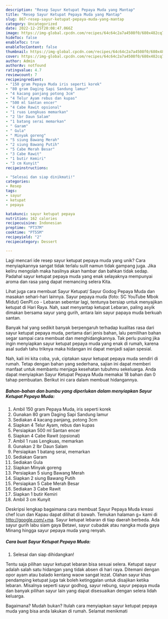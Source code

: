 ```yaml
---
description: "Resep Sayur Ketupat Pepaya Muda yang Mantap"
title: "Resep Sayur Ketupat Pepaya Muda yang Mantap"
slug: 867-resep-sayur-ketupat-pepaya-muda-yang-mantap
category: Uncategorized
date: 2022-12-25T20:08:47.066Z
image: https://img-global.cpcdn.com/recipes/64c64c2a7a4508f0/680x482cq70/sayur-ketupat-pepaya-muda-foto-resep-utama.jpg
hideToc: false
enableToc: true
enableTocContent: false
thumbnail: https://img-global.cpcdn.com/recipes/64c64c2a7a4508f0/680x482cq70/sayur-ketupat-pepaya-muda-foto-resep-utama.jpg
cover: https://img-global.cpcdn.com/recipes/64c64c2a7a4508f0/680x482cq70/sayur-ketupat-pepaya-muda-foto-resep-utama.jpg
author: Admin
authorAv: notfound
ratingvalue: 4.7
reviewcount: 7
recipeingredient:
- "150 gram Pepaya Muda iris seperti korek"
- "80 gram Daging Sapi Sandung lamur"
- "4 kacang panjang potong 3cm"
- "4 Telur Ayam rebus dan kupas"
- "500 ml Santan encer"
- "4 Cabe Rawit opsional"
- "1 ruas Lengkuas memarkan"
- "2 lbr Daun Salam"
- "1 batang serai memarkan"
- " Garam"
- " Gula"
- " Minyak goreng"
- "5 siung Bawang Merah"
- "2 siung Bawang Putih"
- "5 Cabe Merah Besar"
- "3 Cabe Rawit"
- "1 butir Kemiri"
- "3 cm Kunyit"
recipeinstructions:

- "Selesai dan siap dinikmati!"
categories:
- Resep
tags:
- sayur
- ketupat
- pepaya

katakunci: sayur ketupat pepaya 
nutrition: 162 calories
recipecuisine: Indonesian
preptime: "PT37M"
cooktime: "PT55M"
recipeyield: "2"
recipecategory: Dessert

---
```





Lagi mencari ide resep sayur ketupat pepaya muda yang unik? Cara menyiapkannya sangat tidak terlalu sulit namun tidak gampang juga. Jika keliru mengolah maka hasilnya akan hambar dan bahkan tidak sedap. Padahal sayur ketupat pepaya muda yang enak selayaknya mempunyai aroma dan rasa yang dapat memancing selera Kita.





Lihat juga cara membuat Sayur Ketupat/ Sayur Godog Pepaya Muda dan masakan sehari-hari lainnya. Sayur pepaya muda (foto: SC YouTube Mbok Midut) GenPI.co - Lebaran sebentar lagi, tentunya bersiap untuk menyajikan ketupat di Hari Raya. Nah, saat menyantap ketupat Lebaran, paling asyik dimakan bersama sayur yang gurih, antara lain sayur papaya muda berkuah santan.

Banyak hal yang sedikit banyak berpengaruh terhadap kualitas rasa dari sayur ketupat pepaya muda, pertama dari jenis bahan, lalu pemilihan bahan segar sampai cara membuat dan menghidangkannya. Tak perlu pusing jika ingin menyiapkan sayur ketupat pepaya muda yang enak di rumah, karena asal sudah tahu triknya maka hidangan ini dapat menjadi sajian spesial.






Nah, kali ini kita coba, yuk, ciptakan sayur ketupat pepaya muda sendiri di rumah. Tetap dengan bahan yang sederhana, sajian ini dapat memberi manfaat untuk membantu menjaga kesehatan tubuhmu sekeluarga. Anda dapat menyiapkan Sayur Ketupat Pepaya Muda memakai 18 bahan dan 0 tahap pembuatan. Berikut ini cara dalam membuat hidangannya.

<!--inarticleads1-->

##### Bahan-bahan dan bumbu yang diperlukan dalam menyiapkan Sayur Ketupat Pepaya Muda:

1. Ambil 150 gram Pepaya Muda, iris seperti korek
1. Gunakan 80 gram Daging Sapi Sandung lamur
1. Sediakan 4 kacang panjang, potong 3cm
1. Siapkan 4 Telur Ayam, rebus dan kupas
1. Persiapkan 500 ml Santan encer
1. Siapkan 4 Cabe Rawit (opsional)
1. Ambil 1 ruas Lengkuas, memarkan
1. Gunakan 2 lbr Daun Salam
1. Persiapkan 1 batang serai, memarkan
1. Sediakan  Garam
1. Sediakan  Gula
1. Siapkan  Minyak goreng
1. Persiapkan 5 siung Bawang Merah
1. Siapkan 2 siung Bawang Putih
1. Persiapkan 5 Cabe Merah Besar
1. Sediakan 3 Cabe Rawit
1. Siapkan 1 butir Kemiri
1. Ambil 3 cm Kunyit


Deskripsi lengkap bagaimana cara membuat Sayur Pepaya Muda kreasi chef Icun dan Kapau dapat dilihat di bawah. Temukan halaman g+ kami di http://google.com/+ma. Sayur ketupat lebaran di tiap daerah berbeda. Ada sayur gurih labu siam gaya Betawi, sayur cubadak atau nangka muda gaya Minang hingga sayur pepaya muda yang renyah. 

<!--inarticleads2-->

##### Cara buat Sayur Ketupat Pepaya Muda:


1. Selesai dan siap dihidangkan!

Tentu saja pilihan sayur ketupat lebaran bisa sesuai selera. Ketupat sayur adalah salah satu hidangan yang tidak absen di hari raya. Ditemani dengan opor ayam atau balado kentang waow sangat lezat. Olahan sayur khas pendamping ketupat juga tak boleh ketinggalan untuk disajikan ketika lebaran. Misalnya seperti sayur godhog, sayur rebung, sayur pepaya muda dan banyak pilihan sayur lain yang dapat disesuaikan dengan selera lidah keluarga. 

Bagaimana? Mudah bukan? Itulah cara menyiapkan sayur ketupat pepaya muda yang bisa anda lakukan di rumah. Selamat menikmati
